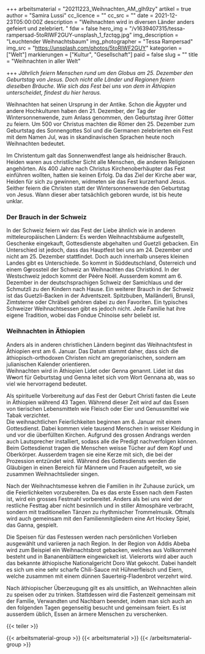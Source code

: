+++
arbeitsmaterial = "20211223_Weihnachten_AM_glh9zy"
artikel = true
author = "Samira Lussi"
cc_licence = ""
cc_src = ""
date = 2021-12-23T05:00:00Z
description = "Weihnachten wird in diversen Länder anders gefeiert und zelebriert. "
fdw = false
hero_img = "/v1639407315/tessa-rampersad-5toRIWF2GUY-unsplash_1_fzctqg.jpg"
img_description = "Leuchtender Weihnachtsbaum"
img_photographer = "Tessa Rampersad"
img_src = "https://unsplash.com/photos/5toRIWF2GUY"
kategorien = ["Welt"]
markierungen = ["Kultur", "Gesellschaft"]
paid = false
slug = ""
title = "Weihnachten in aller Welt"

+++
_Jährlich feiern Menschen rund um den Globus am 25. Dezember den Geburtstag von Jesus. Doch nicht alle Länder und Regionen feiern dieselben Bräuche. Wie sich das Fest bei uns von dem in Äthiopien unterscheidet, findest du hier heraus._

Weihnachten hat seinen Ursprung in der Antike. Schon die Ägypter und andere Hochkulturen haben den 21. Dezember, der Tag der Wintersonnenwende, zum Anlass genommen, den Geburtstag ihrer Götter zu feiern. Um 500 vor Christus machten die Römer den 25. Dezember zum Geburtstag des Sonnengottes Sol und die Germanen zelebrierten ein Fest mit dem Namen Jul, was in skandinavischen Sprachen heute noch Weihnachten bedeutet.

Im Christentum galt das Sonnenwendfest lange als heidnischer Brauch. Heiden waren aus christlicher Sicht alle Menschen, die anderen Religionen angehörten. Als 400 Jahre nach Christus Kirchenoberhäupter das Fest einführen wollten, hatten sie keinen Erfolg. Da das Ziel der Kirche aber war, Heiden für sich zu gewinnen, widmeten sie das Fest kurzerhand Jesus. Seither feiern die Christen statt der Wintersonnenwende den Geburtstag von Jesus. Wann dieser aber tatsächlich geboren wurde, ist bis heute unklar.

### Der Brauch in der Schweiz

In der Schweiz feiern wir das Fest der Liebe ähnlich wie in anderen mitteleuropäischen Ländern: Es werden Weihnachtsbäume aufgestellt, Geschenke eingekauft, Gottesdienste abgehalten und Guetzli gebacken. Ein Unterschied ist jedoch, dass das Hauptfest bei uns am 24. Dezember und nicht am 25. Dezember stattfindet. Doch auch innerhalb unseres kleinen Landes gibt es Unterschiede. So kommt in Süddeutschland, Österreich und einem G~~g~~rossteil der Schweiz an Weihnachten das Christkind. In der Westschweiz jedoch kommt der Pè~~é~~re Noël. Ausserdem kommt am 6. Dezember in der deutschsprachigen Schweiz der Samichlaus und der Schmutzli zu den Kindern nach Hause. Ein weiterer Brauch in der Schweiz ist das Guetzli-Backen in der Adventszeit. Spitzbuben, Mailänderli, Brunsli, Zimtsterne oder Chräbeli gehören dabei zu den Favoriten. Ein typisches Schweizer Weihnachtsessen gibt es jedoch nicht. Jede Familie hat ihre eigene Tradition, wobei das Fondue Chinoise sehr beliebt ist.

### Weihnachten in Äthiopien

Anders als in anderen christlichen Ländern beginnt das Weihnachtsfest in Äthiopien erst am 6. Januar. Das Datum stammt daher, dass sich die äthiopisch-orthodoxen Christen nicht am gregorianischen, sondern am julianischen Kalender orientieren.  
Weihnachten wird in Äthiopien Lidet oder Genna genannt. Lidet ist das W~~w~~ort für Geburtstag und Genna leitet sich vom Wort Gennana ab, was so viel wie hervorragend bedeutet.

Als spirituelle Vorbereitung auf das Fest der Geburt Christi fasten die Leute in Äthiopien während 43 Tagen. Während dieser Zeit wird auf das Essen von tierischen Lebensmitteln wie Fleisch oder Eier und Genussmittel wie Tabak verzichtet.  
Die weihnachtlichen Feierlichkeiten beginnen am 6. Januar mit einem Gottesdienst. Dabei kommen viele tausend Menschen in weisser Kleidung in und vor die überfüllten Kirchen. Aufgrund des grossen Andrangs werden auch Lautsprecher installiert, sodass alle die Predigt nachverfolgen können.  
Beim Gottesdienst tragen die Menschen weisse Tücher auf dem Kopf und Oberkörper. Ausserdem tragen sie eine Kerze mit sich, die bei der Prozession entzündet wird. Während des Gottesdiensts werden die Gläubigen in einen Bereich für Männer~~n~~ und Frauen aufgeteilt, wo sie zusammen Weihnachtslieder singen.

Nach der Weihnachtsmesse kehren die Familien in ihr Zuhause zurück, um die Feierlichkeiten vorzubereiten. Da es das erste Essen nach dem Fasten ist, wird ein grosses Festmahl vorbereitet. Anders als bei uns wird der restliche Festtag aber nicht besinnlich und in stiller Atmosphäre verbracht, sondern mit traditionellen Tänzen zu rhythmischer Trommelmusik. Oftmals wird auch gemeinsam mit den Familienmitgliedern eine Art Hockey Spiel, das Ganna, gespielt.

Die Speisen für das Festessen werden nach persönlichen Vorlieben ausgewählt und variieren ja nach Region. In der Region von Addis Abeba wird zum Beispiel ein Weihnachtsbrot gebacken, welches aus Vollkornmehl besteht und in Bananenblätter~~n~~ eingewickelt ist. Vielerorts wird aber auch das bekannte äthiopische Nationalgericht Doro Wat gekocht. Dabei handelt es sich um eine sehr scharfe Chili-Sauce mit Hühnerfleisch und Eiern, welche zusammen mit einem dünnen Sauerteig-Fladenbrot verzehrt wird.

Nach äthiopischer Überzeugung gilt es als unsittlich, an Weihnachten allein zu speisen oder zu trinken. Stattdessen wird die Fastenzeit gemeinsam mit der Familie, Verwandten und Nachbarn beendet, indem man sich auch an den folgenden Tagen gegenseitig besucht und gemeinsam feiert. Es ist ausserdem üblich, Essen an ärmere Menschen zu verschenken.

{{< teiler >}}

{{< arbeitsmaterial-group >}}
{{< arbeitsmaterial >}}
{{< /arbeitsmaterial-group >}}
